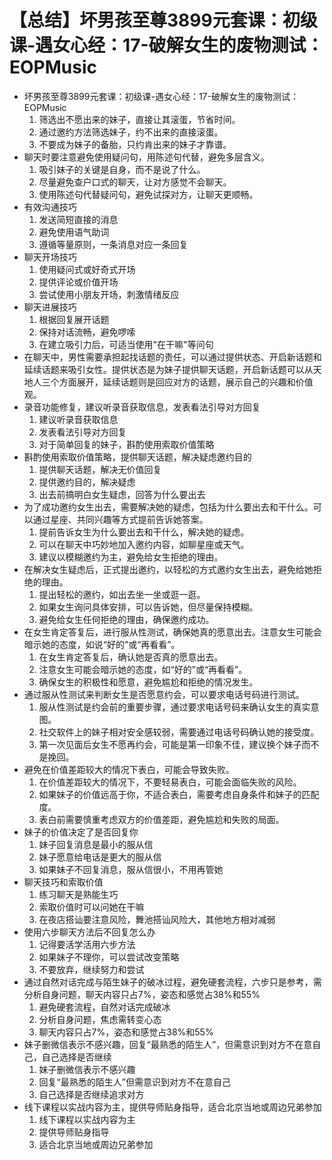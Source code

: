 # 【总结】坏男孩至尊3899元套课：初级课-遇女心经：17-破解女生的废物测试：EOPMusic

-   坏男孩至尊3899元套课：初级课-遇女心经：17-破解女生的废物测试：EOPMusic
    1.  筛选出不愿出来的妹子，直接让其滚蛋，节省时间。
    2.  通过邀约方法筛选妹子，约不出来的直接滚蛋。
    3.  不要成为妹子的备胎，只约肯出来的妹子才靠谱。
-   聊天时要注意避免使用疑问句，用陈述句代替，避免多层含义。
    1.  吸引妹子的关键是自身，而不是说了什么。
    2.  尽量避免查户口式的聊天，让对方感觉不会聊天。
    3.  使用陈述句代替疑问句，避免试探对方，让聊天更顺畅。
-   有效沟通技巧
    1.  发送简短直接的消息
    2.  避免使用语气助词
    3.  遵循等量原则，一条消息对应一条回复
-   聊天开场技巧
    1.  使用疑问式或好奇式开场
    2.  提供评论或价值开场
    3.  尝试使用小朋友开场，刺激情绪反应
-   聊天进展技巧
    1.  根据回复展开话题
    2.  保持对话流畅，避免啰嗦
    3.  在建立吸引力后，可适当使用"在干嘛"等问句
-   在聊天中，男性需要承担起找话题的责任，可以通过提供状态、开启新话题和延续话题来吸引女性。提供状态是为妹子提供聊天话题，开启新话题可以从天地人三个方面展开，延续话题则是回应对方的话题，展示自己的兴趣和价值观。
-   录音功能修复，建议听录音获取信息，发表看法引导对方回复
    1.  建议听录音获取信息
    2.  发表看法引导对方回复
    3.  对于简单回复的妹子，斟酌使用索取价值策略
-   斟酌使用索取价值策略，提供聊天话题，解决疑虑邀约目的
    1.  提供聊天话题，解决无价值回复
    2.  提供邀约目的，解决疑虑
    3.  出去前搞明白女生疑虑，回答为什么要出去
-   为了成功邀约女生出去，需要解决她的疑虑，包括为什么要出去和干什么。可以通过星座、共同兴趣等方式提前告诉她答案。
    1.  提前告诉女生为什么要出去和干什么，解决她的疑虑。
    2.  可以在聊天中巧妙地加入邀约内容，如聊星座或天气。
    3.  建议以模糊邀约为主，避免给女生拒绝的理由。
-   在解决女生疑虑后，正式提出邀约，以轻松的方式邀约女生出去，避免给她拒绝的理由。
    1.  提出轻松的邀约，如出去坐一坐或逛一逛。
    2.  如果女生询问具体安排，可以告诉她，但尽量保持模糊。
    3.  避免给女生任何拒绝的理由，确保邀约成功。
-   在女生肯定答复后，进行服从性测试，确保她真的愿意出去。注意女生可能会暗示她的态度，如说“好的”或“再看看”。
    1.  在女生肯定答复后，确认她是否真的愿意出去。
    2.  注意女生可能会暗示她的态度，如“好的”或“再看看”。
    3.  确保女生的积极性和愿意，避免尴尬和拒绝的情况发生。
-   通过服从性测试来判断女生是否愿意约会，可以要求电话号码进行测试。
    1.  服从性测试是约会前的重要步骤，通过要求电话号码来确认女生的真实意图。
    2.  社交软件上的妹子相对安全感较弱，需要通过电话号码确认她的接受度。
    3.  第一次见面后女生不愿再约会，可能是第一印象不佳，建议换个妹子而不是挽回。
-   避免在价值差距较大的情况下表白，可能会导致失败。
    1.  在价值差距较大的情况下，不要轻易表白，可能会面临失败的风险。
    2.  如果妹子的价值远高于你，不适合表白，需要考虑自身条件和妹子的匹配度。
    3.  表白前需要慎重考虑双方的价值差距，避免尴尬和失败的局面。
-   妹子的价值决定了是否回复你
    1.  妹子回复消息是最小的服从信
    2.  妹子愿意给电话是更大的服从信
    3.  如果妹子不回复消息，服从信很小，不用再管她
-   聊天技巧和索取价值
    1.  练习聊天是熟能生巧
    2.  索取价值时可以问她在干嘛
    3.  在夜店搭讪要注意风险，舞池搭讪风险大，其他地方相对减弱
-   使用六步聊天方法后不回复怎么办
    1.  记得要活学活用六步方法
    2.  如果妹子不理你，可以尝试改变策略
    3.  不要放弃，继续努力和尝试
-   通过自然对话完成与陌生妹子的破冰过程，避免硬套流程，六步只是参考，需分析自身问题，聊天内容只占7%，姿态和感觉占38%和55%
    1.  避免硬套流程，自然对话完成破冰
    2.  分析自身问题，焦虑需转变心态
    3.  聊天内容只占7%，姿态和感觉占38%和55%
-   妹子删微信表示不感兴趣，回复“最熟悉的陌生人”，但需意识到对方不在意自己，自己选择是否继续
    1.  妹子删微信表示不感兴趣
    2.  回复“最熟悉的陌生人”但需意识到对方不在意自己
    3.  自己选择是否继续追求对方
-   线下课程以实战内容为主，提供导师贴身指导，适合北京当地或周边兄弟参加
    1.  线下课程以实战内容为主
    2.  提供导师贴身指导
    3.  适合北京当地或周边兄弟参加